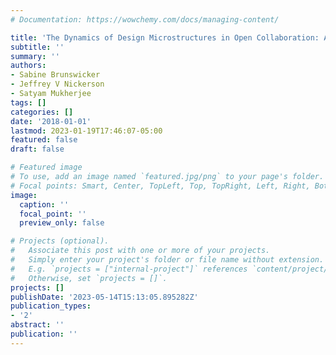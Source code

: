 ```yaml
---
# Documentation: https://wowchemy.com/docs/managing-content/

title: 'The Dynamics of Design Microstructures in Open Collaboration: A Motif Perspective'
subtitle: ''
summary: ''
authors:
- Sabine Brunswicker
- Jeffrey V Nickerson
- Satyam Mukherjee
tags: []
categories: []
date: '2018-01-01'
lastmod: 2023-01-19T17:46:07-05:00
featured: false
draft: false

# Featured image
# To use, add an image named `featured.jpg/png` to your page's folder.
# Focal points: Smart, Center, TopLeft, Top, TopRight, Left, Right, BottomLeft, Bottom, BottomRight.
image:
  caption: ''
  focal_point: ''
  preview_only: false

# Projects (optional).
#   Associate this post with one or more of your projects.
#   Simply enter your project's folder or file name without extension.
#   E.g. `projects = ["internal-project"]` references `content/project/deep-learning/index.md`.
#   Otherwise, set `projects = []`.
projects: []
publishDate: '2023-05-14T15:13:05.895282Z'
publication_types:
- '2'
abstract: ''
publication: ''
---
```

